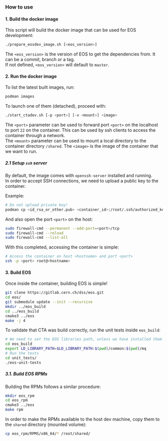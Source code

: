 ### How to use

#### 1. Build the docker image

This script will build the docker image that can be used for EOS development:

```bash
./prepare_eosdev_image.sh [<eos_version>]
```
The `<eos_version>` is the version of EOS to get the dependencies from. It can be a commit, branch or a tag. \
If not defined, `<eos_version>` will default to `master`.

#### 2. Run the docker image

To list the latest built images, run:
```bash
podman images
```

To launch one of them (detached), proceed with:
```bash
./start_ctadev.sh [-p <port>] [-v <mount>] <image>
```

The `<port>` parameter can be used to forward port `<port>` on the localhost to port `22` on the container. This can be used by ssh clients to access the container through a network. \
The `<mount>` parameter can be used to mount a local directory to the container directory `/shared`.
The `<image>` is the image of the container that we want to run.

##### 2.1 Setup `ssh` server

By default, the image comes with `openssh-server` installed and running. \
In order to accept SSH connections, we need to upload a public key to the container.

Example:
```bash
# Do not upload private key!
podman cp <id_rsa_or_other.pub> <container_id>:/root/.ssh/authorized_keys
```

And also open the port `<port>` on the host:
```bash
sudo firewall-cmd --permanent --add-port=<port>/tcp
sudo firewall-cmd --reload
sudo firewall-cmd --list-all
```

With this completed, accessing the container is simple:
```bash
# Access the container on host <hostname> and port <port>
ssh -p <port> root@<hostname>
```

#### 3. Build EOS

Once inside the container, building EOS is simple!
```bash
git clone https://gitlab.cern.ch/dss/eos.git
cd eos/
git submodule update --init --recursive
mkdir ../eos_build
cd ../eos_build
cmake3 ../eos
make -j 4
```

To validate that CTA was build correctly, run the unit tests inside `eos_build`:
```bash
# We need to set the EOS libraries path, unless we have installed them
cd eos_build
export LD_LIBRARY_PATH=$LD_LIBRARY_PATH:$(pwd)/common:$(pwd)/mq
# Run the tests
cd unit_tests/
./eos-unit-tests
```

##### 3.1. Build EOS RPMs

Building the RPMs follows a similar procedure:
```bash
mkdir eos_rpm
cd eos_rpm
cmake3 ../eos
make rpm
```

In order to make the RPMs available to the host dev machine, copy them to the `shared` directory (mounted volume):
```bash
cp eos_rpm/RPMS/x86_64/* /root/shared/
```